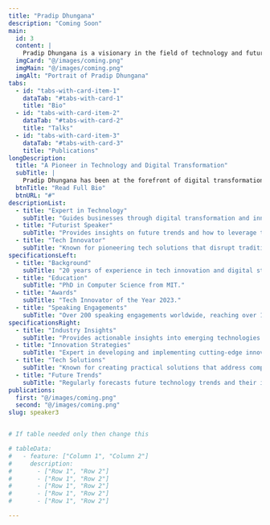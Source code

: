 ```yaml
---
title: "Pradip Dhungana"
description: "Coming Soon"
main:
  id: 3
  content: |
    Pradip Dhungana is a visionary in the field of technology and future trends. With a passion for exploring the digital landscape, Pradip has helped numerous organizations embrace the future through his insightful talks and workshops.
  imgCard: "@/images/coming.png"
  imgMain: "@/images/coming.png"
  imgAlt: "Portrait of Pradip Dhungana"
tabs:
  - id: "tabs-with-card-item-1"
    dataTab: "#tabs-with-card-1"
    title: "Bio"
  - id: "tabs-with-card-item-2"
    dataTab: "#tabs-with-card-2"
    title: "Talks"
  - id: "tabs-with-card-item-3"
    dataTab: "#tabs-with-card-3"
    title: "Publications"
longDescription:
  title: "A Pioneer in Technology and Digital Transformation"
  subTitle: |
    Pradip Dhungana has been at the forefront of digital transformation, helping businesses adapt to the rapidly evolving tech landscape. His insights into the future of technology inspire others to innovate and stay ahead of the curve.
  btnTitle: "Read Full Bio"
  btnURL: "#"
descriptionList:
  - title: "Expert in Technology"
    subTitle: "Guides businesses through digital transformation and innovation."
  - title: "Futurist Speaker"
    subTitle: "Provides insights on future trends and how to leverage technology for growth."
  - title: "Tech Innovator"
    subTitle: "Known for pioneering tech solutions that disrupt traditional markets."
specificationsLeft:
  - title: "Background"
    subTitle: "20 years of experience in tech innovation and digital strategy."
  - title: "Education"
    subTitle: "PhD in Computer Science from MIT."
  - title: "Awards"
    subTitle: "Tech Innovator of the Year 2023."
  - title: "Speaking Engagements"
    subTitle: "Over 200 speaking engagements worldwide, reaching over 100,000 people."
specificationsRight:
  - title: "Industry Insights"
    subTitle: "Provides actionable insights into emerging technologies and industry trends."
  - title: "Innovation Strategies"
    subTitle: "Expert in developing and implementing cutting-edge innovation strategies."
  - title: "Tech Solutions"
    subTitle: "Known for creating practical solutions that address complex technological challenges."
  - title: "Future Trends"
    subTitle: "Regularly forecasts future technology trends and their impact on various industries."
publications:
  first: "@/images/coming.png"
  second: "@/images/coming.png"
slug: speaker3    


# If table needed only then change this

# tableData:
#   - feature: ["Column 1", "Column 2"]
#     description:
#       - ["Row 1", "Row 2"]
#       - ["Row 1", "Row 2"]
#       - ["Row 1", "Row 2"]
#       - ["Row 1", "Row 2"]
#       - ["Row 1", "Row 2"]

---
```


